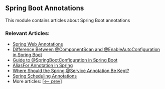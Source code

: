 ## Spring Boot Annotations

This module contains articles about Spring Boot annotations

### Relevant Articles:
- [Spring Web Annotations](https://www.baeldung.com/spring-mvc-annotations)
- [Difference Between @ComponentScan and @EnableAutoConfiguration in Spring Boot](https://www.baeldung.com/spring-componentscan-vs-enableautoconfiguration)
- [Guide to @SpringBootConfiguration in Spring Boot](https://www.baeldung.com/springbootconfiguration-annotation)
- [AliasFor Annotation in Spring](https://www.baeldung.com/spring-aliasfor-annotation)
- [Where Should the Spring @Service Annotation Be Kept?](https://www.baeldung.com/spring-service-annotation-placement)
- [Spring Scheduling Annotations](https://www.baeldung.com/spring-scheduling-annotations)
- More articles: [[<-- prev]](/spring-boot-modules/spring-boot-annotations)
